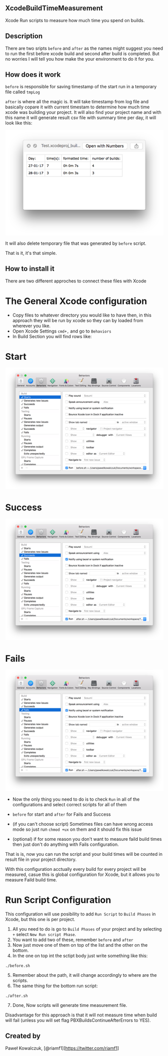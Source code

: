 ## XcodeBuildTimeMeasurement

Xcode Run scripts to measure how much time you spend on builds.

## Description

There are two sripts `before` and `after` as the names might suggest you need to run the first before xcode build and second after build is completed.
But no worries I will tell you how make the your environment to do it for you.

## How does it work

`before` is responsible for saving timestamp of the start run in a temporary file called `tmpLog`

`after` is where all the magic is. It will take timestamp from log file and basically copare it with current timestam to determine how much time xcode was building your project. It will also find your project name and with this name it will generate result csv file with summary time per day, it will look like this:

<img src="/images/Times.png" />

It will also delete temporary file that was generated by `before` script.

That is it, it's that simple. 

## How to install it

There are two different approches to connect these files with Xcode

# The General Xcode configuration

- Copy files to whatever directory you would like to have then, in this approach they will be run by xcode so they can by loaded from wherever you like.
- Open Xcode Settings `cmd+,` and go to `Behaviors`
- In Build Section you will find rows like:

# Start

<img src="/images/Start.png" />

# Success

<img src="/images/Success.png" />

# Fails

<img src="/images/Fails.png" />

- Now the only thing you need to do is to check `Run` in all of the configurations and select correct scripts for all of them
- `before` for start and `after` for Fails and Success

- (if you can't choose script) Sometimes files can have wrong access mode so just run `chmod +ux` on them and it should fix this issue

- (optional) if for some reason you don't want to measure faild build times then just don't do anything with Fails configuration.

That is is, now you can run the script and your build times will be counted in result file in your project directory.

With this configuration acctually every build for every project will be measured, casue this is global configuration for Xcode, but it allows you to measure Faild build time.

# Run Script Configuration

This configuration will use posibility to add `Run Script` to `Build Phases` in Xcode, but this one is per project.

1. All you need to do is go to `Build Phases` of your project and by selecting `+` select `New Run script Phase`.
2. You want to add two of these, remember `before` and `after`
3. Now just move one of them on top of the list and the other on the bottom.
4. In the one on top int the sctipt body just write something like this:

`./before.sh`

5. Remember about the path, it will change accordingly to where are the scripts.
6. The same thing for the bottom run script:

`./after.sh`

7. Done, Now scripts will generate time measurement file.

Disadvantage for this approach is that it will not measure time when build will fail (unless you will set flag PBXBuildsContinueAfterErrors to YES). 

## Created by
Paweł Kowalczuk,
[@riamf1][https://twitter.com/riamf1]





